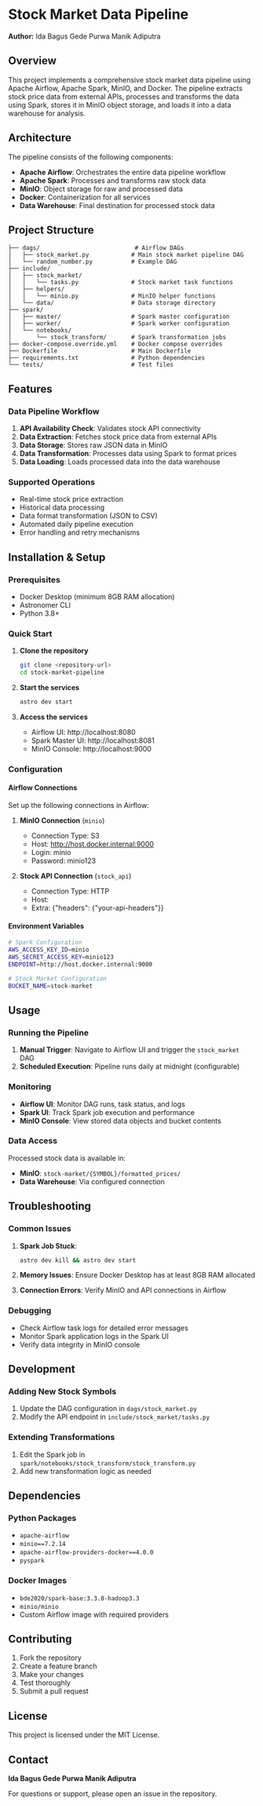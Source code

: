 # Stock Market Data Pipeline

**Author:** Ida Bagus Gede Purwa Manik Adiputra

## Overview

This project implements a comprehensive stock market data pipeline using Apache Airflow, Apache Spark, MinIO, and Docker. The pipeline extracts stock price data from external APIs, processes and transforms the data using Spark, stores it in MinIO object storage, and loads it into a data warehouse for analysis.

## Architecture

The pipeline consists of the following components:

- **Apache Airflow**: Orchestrates the entire data pipeline workflow
- **Apache Spark**: Processes and transforms raw stock data
- **MinIO**: Object storage for raw and processed data
- **Docker**: Containerization for all services
- **Data Warehouse**: Final destination for processed stock data

## Project Structure

```
├── dags/                           # Airflow DAGs
│   ├── stock_market.py            # Main stock market pipeline DAG
│   └── random_number.py           # Example DAG
├── include/
│   ├── stock_market/
│   │   └── tasks.py               # Stock market task functions
│   ├── helpers/
│   │   └── minio.py               # MinIO helper functions
│   └── data/                      # Data storage directory
├── spark/
│   ├── master/                    # Spark master configuration
│   ├── worker/                    # Spark worker configuration
│   └── notebooks/
│       └── stock_transform/       # Spark transformation jobs
├── docker-compose.override.yml    # Docker compose overrides
├── Dockerfile                     # Main Dockerfile
├── requirements.txt               # Python dependencies
└── tests/                         # Test files
```

## Features

### Data Pipeline Workflow

1. **API Availability Check**: Validates stock API connectivity
2. **Data Extraction**: Fetches stock price data from external APIs
3. **Data Storage**: Stores raw JSON data in MinIO
4. **Data Transformation**: Processes data using Spark to format prices
5. **Data Loading**: Loads processed data into the data warehouse

### Supported Operations

- Real-time stock price extraction
- Historical data processing
- Data format transformation (JSON to CSV)
- Automated daily pipeline execution
- Error handling and retry mechanisms

## Installation & Setup

### Prerequisites

- Docker Desktop (minimum 8GB RAM allocation)
- Astronomer CLI
- Python 3.8+

### Quick Start

1. **Clone the repository**
   ```bash
   git clone <repository-url>
   cd stock-market-pipeline
   ```

2. **Start the services**
   ```bash
   astro dev start
   ```

3. **Access the services**
   - Airflow UI: http://localhost:8080
   - Spark Master UI: http://localhost:8081
   - MinIO Console: http://localhost:9000

### Configuration

#### Airflow Connections

Set up the following connections in Airflow:

1. **MinIO Connection** (`minio`)
   - Connection Type: S3
   - Host: http://host.docker.internal:9000
   - Login: minio
   - Password: minio123

2. **Stock API Connection** (`stock_api`)
   - Connection Type: HTTP
   - Host: <your-stock-api-endpoint>
   - Extra: {"headers": {"your-api-headers"}}

#### Environment Variables

```bash
# Spark Configuration
AWS_ACCESS_KEY_ID=minio
AWS_SECRET_ACCESS_KEY=minio123
ENDPOINT=http://host.docker.internal:9000

# Stock Market Configuration
BUCKET_NAME=stock-market
```

## Usage

### Running the Pipeline

1. **Manual Trigger**: Navigate to Airflow UI and trigger the `stock_market` DAG
2. **Scheduled Execution**: Pipeline runs daily at midnight (configurable)

### Monitoring

- **Airflow UI**: Monitor DAG runs, task status, and logs
- **Spark UI**: Track Spark job execution and performance
- **MinIO Console**: View stored data objects and bucket contents

### Data Access

Processed stock data is available in:
- **MinIO**: `stock-market/{SYMBOL}/formatted_prices/`
- **Data Warehouse**: Via configured connection

## Troubleshooting

### Common Issues

1. **Spark Job Stuck**: 
   ```bash
   astro dev kill && astro dev start
   ```

2. **Memory Issues**: Ensure Docker Desktop has at least 8GB RAM allocated

3. **Connection Errors**: Verify MinIO and API connections in Airflow

### Debugging

- Check Airflow task logs for detailed error messages
- Monitor Spark application logs in the Spark UI
- Verify data integrity in MinIO console

## Development

### Adding New Stock Symbols

1. Update the DAG configuration in `dags/stock_market.py`
2. Modify the API endpoint in `include/stock_market/tasks.py`

### Extending Transformations

1. Edit the Spark job in `spark/notebooks/stock_transform/stock_transform.py`
2. Add new transformation logic as needed

## Dependencies

### Python Packages
- `apache-airflow`
- `minio==7.2.14`
- `apache-airflow-providers-docker==4.0.0`
- `pyspark`

### Docker Images
- `bde2020/spark-base:3.3.0-hadoop3.3`
- `minio/minio`
- Custom Airflow image with required providers

## Contributing

1. Fork the repository
2. Create a feature branch
3. Make your changes
4. Test thoroughly
5. Submit a pull request

## License

This project is licensed under the MIT License.

## Contact

**Ida Bagus Gede Purwa Manik Adiputra**

For questions or support, please open an issue in the repository.
